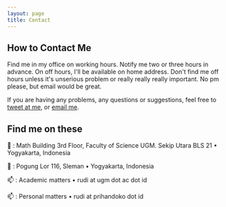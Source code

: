 ```yaml
---
layout: page
title: Contact
---
```


## How to Contact Me

Find me in my office on working hours. Notify me two or three hours in advance. On off hours, I'll be available on home address. Don't find me off hours unless it's unserious problem or really really really important. No pm please, but email would be great.


If you are having any problems, any questions or suggestions, feel free to [tweet at me](https://twitter.com/intent/tweet?text=%40prihandokorudi), or [email me](mailto:rudi@ugm.ac.id).

## Find me on these

:office: 
:    Math Building 3rd Floor, Faculty of Science UGM.
	 Sekip Utara BLS 21  • Yogyakarta, Indonesia


:house_with_garden: 
:    Pogung Lor 116, Sleman • Yogyakarta, Indonesia


:mailbox: 
:    Academic matters • rudi at ugm dot ac dot id


:mailbox: 
:    Personal matters • rudi at prihandoko dot id



